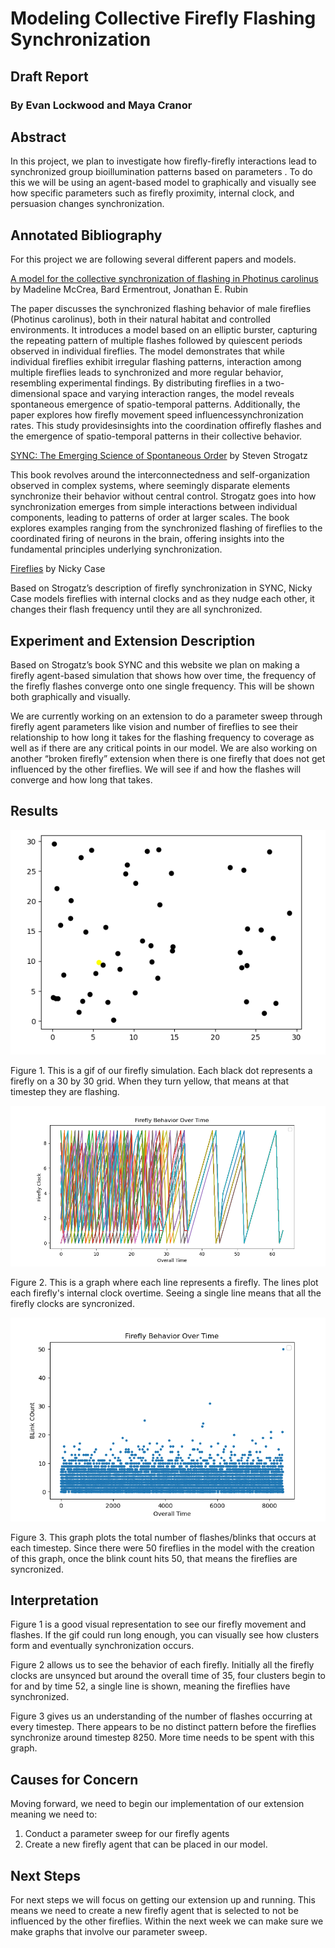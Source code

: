 # Modeling Collective Firefly Flashing Synchronization

## Draft Report

### By Evan Lockwood and Maya Cranor

## Abstract

In this project, we plan to investigate how firefly-firefly interactions lead to
synchronized group bioillumination patterns based on parameters . To do this we
will be using an agent-based model to graphically and visually see how specific
parameters such as firefly proximity, internal clock, and persuasion changes
synchronization.

## Annotated Bibliography

For this project we are following several different papers and models.

[A model for the collective synchronization of flashing in Photinus carolinus](https://www.ncbi.nlm.nih.gov/pmc/articles/PMC9597172/)
by Madeline McCrea, Bard Ermentrout, Jonathan E. Rubin

The paper discusses the synchronized flashing behavior of male fireflies
(Photinus carolinus), both in their natural habitat and controlled environments.
It introduces a model based on an elliptic burster, capturing the repeating
pattern of multiple flashes followed by quiescent periods observed in individual
fireflies. The model demonstrates that while individual fireflies exhibit
irregular flashing patterns, interaction among multiple fireflies leads to
synchronized and more regular behavior, resembling experimental findings. By
distributing fireflies in a two-dimensional space and varying interaction
ranges, the model reveals spontaneous emergence of spatio-temporal patterns.
Additionally, the paper explores how firefly movement speed
influencessynchronization rates. This study providesinsights into the
coordination offirefly flashes and the emergence of spatio-temporal patterns in
their collective behavior.

[SYNC: The Emerging Science of Spontaneous Order](https://eclass.uoa.gr/modules/document/file.php/PHYS289/%CE%92%CE%B9%CE%B2%CE%BB%CE%AF%CE%B1/Steven%20H.%20Strogatz%20-%20SYNC_%20The%20Emerging%20Science%20of%20Spontaneous%20Order%20%282003%2C%20Hyperion%29%20-%20libgen.lc.pdf)
by Steven Strogatz

This book revolves around the interconnectedness and self-organization observed
in complex systems, where seemingly disparate elements synchronize their
behavior without central control. Strogatz goes into how synchronization emerges
from simple interactions between individual components, leading to patterns of
order at larger scales. The book explores examples ranging from the synchronized
flashing of fireflies to the coordinated firing of neurons in the brain,
offering insights into the fundamental principles underlying synchronization.

[Fireflies](https://ncase.me/fireflies/) by Nicky Case

Based on Strogatz’s description of firefly synchronization in SYNC, Nicky Case
models fireflies with internal clocks and as they nudge each other, it changes
their flash frequency until they are all synchronized.

## Experiment and Extension Description

Based on Strogatz’s book SYNC and this website we plan on making a firefly
agent-based simulation that shows how over time, the frequency of the firefly
flashes converge onto one single frequency. This will be shown both graphically
and visually.

We are currently working on an extension to do a parameter sweep through firefly
agent parameters like vision and number of fireflies to see their relationship
to how long it takes for the flashing frequency to coverage as well as if there
are any critical points in our model. We are also working on another “broken
firefly” extension when there is one firefly that does not get influenced by the
other fireflies. We will see if and how the flashes will converge and how long
that takes.

## Results

<img title="Firefly Gif" src="img/fireflies_draft.gif">

Figure 1. This is a gif of our firefly simulation. Each black dot represents a
firefly on a 30 by 30 grid. When they turn yellow, that means at that timestep
they are flashing.

<img title="Individual Firefly Graph" src="img/plotting_fireflies_draft.png">

Figure 2. This is a graph where each line represents a firefly. The lines plot
each firefly's internal clock overtime. Seeing a single line means that all the
firefly clocks are syncronized.

<img title="Flashing Graph" src="img/plotting_blinks_draft.png">

Figure 3. This graph plots the total number of flashes/blinks that occurs at
each timestep. Since there were 50 fireflies in the model with the creation of
this graph, once the blink count hits 50, that means the fireflies are
syncronized.

## Interpretation

Figure 1 is a good visual representation to see our firefly movement and
flashes. If the gif could run long enough, you can visually see how clusters
form and eventually synchronization occurs.

Figure 2 allows us to see the behavior of each firefly. Initially all the
firefly clocks are unsynced but around the overall time of 35, four clusters
begin to for and by time 52, a single line is shown, meaning the fireflies have
synchronized.

Figure 3 gives us an understanding of the number of flashes occurring at every
timestep. There appears to be no distinct pattern before the fireflies
synchronize around timestep 8250. More time needs to be spent with this graph.

## Causes for Concern

Moving forward, we need to begin our implementation of our extension meaning we
need to:

1. Conduct a parameter sweep for our firefly agents
2. Create a new firefly agent that can be placed in our model.

## Next Steps

For next steps we will focus on getting our extension up and running. This means
we need to create a new firefly agent that is selected to not be influenced by
the other fireflies. Within the next week we can make sure we make graphs that
involve our parameter sweep.
